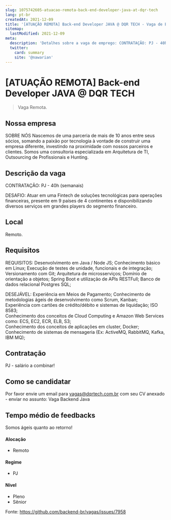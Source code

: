 ```yaml
---
slug: 1075742605-atuacao-remota-back-end-developer-java-at-dqr-tech
lang: pt-br
createdAt: 2021-12-09
title: '[ATUAÇÃO REMOTA] Back-end Developer JAVA @ DQR TECH - Vaga de Emprego'
sitemap:
  lastModified: 2021-12-09
meta:
  description: 'Detalhes sobre a vaga de emprego: CONTRATAÇÃO: PJ - 40h (semanais) DESAFIO: Atuar em uma Fintech de soluções tecnológicas para operações financeiras, presente em 9 países de 4 continentes e disponibilizando diversos serviços em grandes players do segmento financeiro.'
  twitter:
    card: summary
    site: '@nawarian'
---
```


# [ATUAÇÃO REMOTA] Back-end Developer JAVA @ DQR TECH

<!--
==================================================
Caso a vaga for remoto durante a pandemia informar no texto "Remoto durante o covid"
==================================================
-->
<!-- 
==================================================
POR FAVOR, SÓ POSTE SE A VAGA FOR PARA BACK-END!

Não faça distinção de gênero no título da vaga.

Use: "Back-End Developer" ao invés de 
"Desenvolvedor Back-End" \o/

Exemplo: `[São Paulo] Back-End Developer @ NOME DA EMPRESA`
==================================================
-->
<!--
==================================================
Caso a vaga for remoto durante a pandemia deixar a linha abaixo
==================================================
-->
> Vaga Remota.

## Nossa empresa

SOBRE NÓS
Nascemos de uma parceria de mais de 10 anos entre seus sócios, somando a paixão por tecnologia à vontade de construir uma empresa diferente, investindo na proximidade com nossos parceiros e clientes. Somos uma consultoria especializada em Arquitetura de TI, Outsourcing de Profissionais e Hunting.

## Descrição da vaga

CONTRATAÇÃO: PJ - 40h (semanais)

DESAFIO: 
Atuar em uma Fintech de soluções tecnológicas para operações financeiras, presente em 9 países de 4 continentes e disponibilizando diversos serviços em grandes players do segmento financeiro. 

## Local

Remoto.

## Requisitos
REQUISITOS:
Desenvolvimento em Java / Node JS;
Conhecimento básico em Linux;
Execução de testes de unidade, funcionais e de integração;
Versionamento com Git;
Arquitetura de microsserviços;
Domínio de orientação a objetos;
Spring Boot e utilização de APIs RESTFull;
Banco de dados relacional Postgres SQL;

DESEJÁVEL:
Experiência em Meios de Pagamento;
Conhecimento de metodologias ágeis de desenvolvimento como Scrum, Kanban;    
Experiência com cartões de crédito/débito e sistemas de liquidação;
ISO 8583;  
Conhecimento dos conceitos de Cloud Computing e Amazon Web Services como: ECS, EC2, ECR, ELB, S3;    
Conhecimento dos conceitos de aplicações em cluster, Docker;
Conhecimento de sistemas de mensageria (Ex: ActiveMQ, RabbitMQ, Kafka, IBM MQ);

## Contratação

PJ - salário a combinar!

## Como se candidatar

Por favor envie um email para vagas@dqrtech.com.br com seu CV anexado - enviar no assunto: Vaga Backend Java

## Tempo médio de feedbacks
Somos ágeis quanto ao retorno!

#### Alocação
- Remoto

#### Regime
- PJ

#### Nível
- Pleno
- Sênior




Fonte: https://github.com/backend-br/vagas/issues/7958